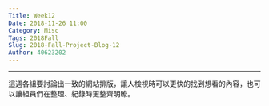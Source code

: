 ```yaml
---
Title: Week12
Date: 2018-11-26 11:00
Category: Misc
Tags: 2018Fall
Slug: 2018-Fall-Project-Blog-12
Author: 40623202
---
```




<!-- PELICAN_END_SUMMARY -->


----
這週各組要討論出一致的網站排版，讓人檢視時可以更快的找到想看的內容，也可以讓組員們在整理、紀錄時更整齊明瞭。








